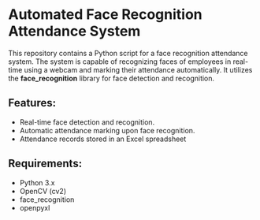 <h1>Automated Face Recognition Attendance System</h1>

<p>This repository contains a Python script for a face recognition attendance system. The system is capable of recognizing faces of employees in real-time using a webcam and marking their attendance automatically. It utilizes the <strong>face_recognition</strong> library for face detection and recognition.</p>

<h2>Features:</h2>

<ul>
  <li>Real-time face detection and recognition.</li>
  <li>Automatic attendance marking upon face recognition.</li>
  <li>Attendance records stored in an Excel spreadsheet</li>
</ul>

<h2>Requirements:</h2>

<ul>
  <li>Python 3.x</li>
  <li>OpenCV (cv2)</li>
  <li>face_recognition</li>
  <li>openpyxl</li>
</ul>
